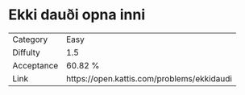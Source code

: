 # Ekki dauði opna inni

<table>
    <tr>
        <td>Category</td>
        <td>Easy</td>
    </tr>
    <tr>
        <td>Diffulty</td>
        <td>1.5</td>
    </tr>
    <tr>
        <td>Acceptance</td>
        <td>60.82 %</td>
    </tr>
    <tr>
        <td>Link</td>
        <td>https://open.kattis.com/problems/ekkidaudi</td>
    </tr>
</table>